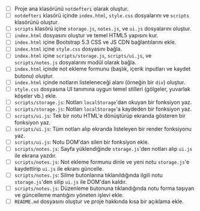 - [ ] Proje ana klasörünü `notdefteri` olarak oluştur.
- [ ] `notdefteri` klasörü içinde `index.html`, `style.css` dosyalarını ve `scripts` klasörünü oluştur.
- [ ] `scripts` klasörü içine `storage.js`, `notes.js`, ve `ui.js` dosyalarını oluştur.
- [ ] `index.html` dosyasını oluştur ve temel HTML5 yapısını kur.
- [ ] `index.html` içine Bootstrap 5.3 CSS ve JS CDN bağlantılarını ekle.
- [ ] `index.html` içine `style.css` dosyasını bağla.
- [ ] `index.html` içine `scripts/storage.js`, `scripts/ui.js`, ve `scripts/notes.js` dosyalarını modül olarak bağla.
- [ ] `index.html` içinde not ekleme formunu (başlık, içerik inputları ve kaydet butonu) oluştur.
- [ ] `index.html` içinde notların listeleneceği alanı (örneğin bir `div`) oluştur.
- [ ] `style.css` dosyasına UI tanımına uygun temel stilleri (gölgeler, yuvarlak köşeler vb.) ekle.
- [ ] `scripts/storage.js`: Notları `localStorage`'dan okuyan bir fonksiyon yaz.
- [ ] `scripts/storage.js`: Notları `localStorage`'a kaydeden bir fonksiyon yaz.
- [ ] `scripts/ui.js`: Tek bir notu HTML'e dönüştürüp ekranda gösteren bir fonksiyon yaz.
- [ ] `scripts/ui.js`: Tüm notları alıp ekranda listeleyen bir render fonksiyonu yaz.
- [ ] `scripts/ui.js`: Notu DOM'dan silen bir fonksiyon ekle.
- [ ] `scripts/notes.js`: Sayfa yüklendiğinde `storage.js`'den notları alıp `ui.js` ile ekrana yazdır.
- [ ] `scripts/notes.js`: Not ekleme formunu dinle ve yeni notu `storage.js`'e kaydettirip `ui.js` ile ekranı güncelle.
- [ ] `scripts/notes.js`: Silme butonlarına tıklanıldığında ilgili notu `storage.js`'den silip `ui.js` ile DOM'dan kaldır.
- [ ] `scripts/notes.js`: Düzenleme butonuna tıklandığında notu forma taşıyan ve güncelleme mantığını yöneten işlevi ekle.
- [ ] `README.md` dosyasını oluştur ve proje hakkında kısa bir açıklama ekle.
